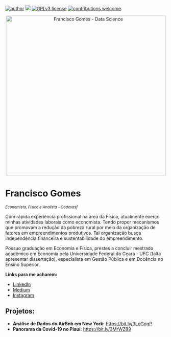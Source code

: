[![author](https://img.shields.io/badge/author-franciscogomes-red.svg)](linkedin.com/in/francisco-gomes-3a1514231) [![](https://img.shields.io/badge/python-3.7+-blue.svg)](https://www.python.org/downloads/release/python-365/) [![GPLv3 license](https://img.shields.io/badge/License-GPLv3-blue.svg)](http://perso.crans.org/besson/LICENSE.html) [![contributions welcome](https://img.shields.io/badge/contributions-welcome-brightgreen.svg?style=flat)](https://github.com/franciscogomes/portfolio/issues)

<p align="center">
  <img src="https://media.istockphoto.com/photos/cloud-computing-picture-id1318623693?b=1&k=20&m=1318623693&s=170667a&w=0&h=EQ1IN6TphBimjX7qPTOdm-yW4aSbjcAKV4kRyzS6zyw=" alt="Francisco Gomes - Data Science"height=500px >
</p>

# Francisco Gomes
<sub>*Economista, Físico e Analista - Codevasf*</sub>

Com rápida experiência profissional na área da Física, atualmente exerço minhas atividades laborais como economista. Tendo propor mecanismos que promovam a redução da pobreza rural por meio da organização de fatores em empreendimentos produtivos. Tal organização busca independência financeira e sustentabilidade do empreendimento.

Possuo graduação em Economia e Física, prestes a concluir mestrado acadêmico em Economia pela Universidade Federal do Ceará - UFC (falta apresentar dissertação), especialista em Gestão Pública e em Docência no Ensino Superior.


**Links para me acharem:**
* [LinkedIn](linkedin.com/in/francisco-gomes-3a1514231)
* [Medium](https://www.medium.com)
* [Instagram](https://www.instagram.com/gomesfrancisco37/)


## Projetos:

* **Análise de Dados do AirBnb em New York:** https://bit.ly/3LoGngP
* **Panorama da Covid-19 no Piauí:** https://bit.ly/3MrWZ89
